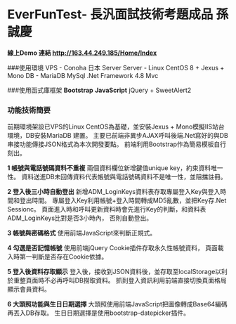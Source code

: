 # EverFunTest- 長汎面試技術考題成品 孫誠慶

**線上Demo 連結 http://163.44.249.185/Home/Index**

###使用環境
VPS - Conoha 日本 Server
Server - Linux CentOS 8 + Jexus + Mono 
DB - MariaDB MySql
.Net Framework 4.8 Mvc

###使用函式庫框架
**Bootstrap**
**JavaScript**
jQuery + SweetAlert2


### 功能技術簡要
前期環境架設已VPS的Linux CentOS為基礎，並安裝Jexus + Mono模擬IIS站台環境，DB安裝MariaDB 建置。
主要已前端非異步AJAX呼叫後端.Net寫好的與DB串接功能傳接JSON格式為本次開發要點。
前端利用Bootstrap作為簡易模板自行刻出。

**1 帳號與電話號碼資料不重複**
兩個資料欄位新增鍵值unique key，約束資料唯一性。
資料送進DB未回傳資料代表帳號與電話號碼資料不是唯一性，並阻擋註冊。

**2 登入後三小時自動登出**
新增ADM_LoginKeys資料表存取專屬登入Key與登入時間和登出時間。
專屬登入Key利用帳號+登入時間轉成MD5亂數，並把Key存.Net Sessionc。
頁面進入時和呼叫更新資料時會先進行Key的判斷，和資料表ADM_LoginKeys比對是否3小時內，
否則自動登出。

**3 帳號與密碼格式**
使用前端JavaScript來判斷正規式。

**4 勾選是否記憶帳號**
使用前端jQuery Cookie插件存取永久性帳號資料，
頁面載入時第一判斷是否存在Cookie依據。

**5 登入後資料存取顯示**
登入後，接收到JSON資料後，並存取至localStorage以利於重整頁面時不必再呼叫DB撈取資料。
抓到登入資訊利用前端直接切換頁面格局顯示會員資料。

**6 大頭照功能與生日日期選擇**
大頭照使用前端JavaScript把圖像轉成Base64編碼再丟入DB存取。
生日日期選擇是使用bootstrap-datepicker插件。


